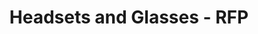---
layout: default
title: Headsets and Glasses - RFP
permalink: /projects/headset/index.html
group: projects
---